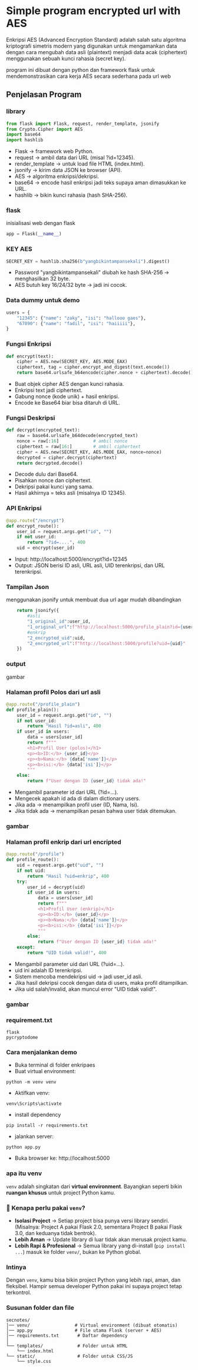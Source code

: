 ﻿# Simple program encrypted url with AES 
Enkripsi AES (Advanced Encryption Standard) adalah salah satu algoritma kriptografi simetris modern yang digunakan untuk mengamankan data dengan cara mengubah data asli (plaintext) menjadi data acak (ciphertext) menggunakan sebuah kunci rahasia (secret key).

program ini dibuat dengan python dan framework flask untuk mendemonstrasikan cara kerja AES secara sederhana pada url web

## Penjelasan Program 
### library
```python
from flask import Flask, request, render_template, jsonify
from Crypto.Cipher import AES
import base64
import hashlib
```
* Flask → framework web Python.
* request → ambil data dari URL (misal ?id=12345).
* render_template → untuk load file HTML (index.html).
* jsonify → kirim data JSON ke browser (API).
* AES → algoritma enkripsi/dekripsi.
* base64 → encode hasil enkripsi jadi teks supaya aman dimasukkan ke URL.
* hashlib → bikin kunci rahasia (hash SHA-256).

### flask
inisialisasi web dengan flask
```python
app = Flask(__name__)
```
### KEY AES
```python
SECRET_KEY = hashlib.sha256(b"yangbikintampansekali").digest()
```
* Password "yangbikintampansekali" diubah ke hash SHA-256 → menghasilkan 32 byte.
* AES butuh key 16/24/32 byte → jadi ini cocok.

### Data dummy untuk demo
```python
users = {
    "12345": {"name": "zaky", "isi": "hallooo gaes"},
    "67890": {"name": "fadil", "isi": "haiiiii"},
}
```
### Fungsi Enkripsi
``` python
def encrypt(text):
    cipher = AES.new(SECRET_KEY, AES.MODE_EAX)
    ciphertext, tag = cipher.encrypt_and_digest(text.encode())
    return base64.urlsafe_b64encode(cipher.nonce + ciphertext).decode()
```
* Buat objek cipher AES dengan kunci rahasia.
* Enkripsi text jadi ciphertext.
* Gabung nonce (kode unik) + hasil enkripsi.
* Encode ke Base64 biar bisa ditaruh di URL.

### Fungsi Deskripsi
```python
def decrypt(encrypted_text):
    raw = base64.urlsafe_b64decode(encrypted_text)
    nonce = raw[:16]             # ambil nonce
    ciphertext = raw[16:]        # ambil ciphertext
    cipher = AES.new(SECRET_KEY, AES.MODE_EAX, nonce=nonce)
    decrypted = cipher.decrypt(ciphertext)
    return decrypted.decode()
```
* Decode dulu dari Base64.
* Pisahkan nonce dan ciphertext.
* Dekripsi pakai kunci yang sama.
* Hasil akhirnya = teks asli (misalnya ID 12345).

### API Enkripsi
```python
@app.route("/encrypt")
def encrypt_route():
    user_id = request.args.get("id", "")
    if not user_id:
        return "?id=....", 400
    uid = encrypt(user_id)
```
* Input: http://localhost:5000/encrypt?id=12345
* Output: JSON berisi ID asli, URL asli, UID terenkripsi, dan URL terenkripsi.

### Tampilan Json 
menggunakan jsonify untuk membuat dua url agar mudah dibandingkan
```python
    return jsonify({
        #asli
        "1_original_id":user_id,
        "1_original_url":f"http://localhost:5000/profile_plain?id={user_id}",
        #enkrip
        "2_encrypted_uid":uid,
        "2_encrypted_url":f"http://localhost:5000/profile?uid={uid}"
    })
```
### output
gambar

### Halaman profil Polos dari url asli
```python
@app.route("/profile_plain")
def profile_plain():
    user_id = request.args.get("id", "")
    if not user_id:
        return "Hasil ?id=asli", 400
    if user_id in users:
        data = users[user_id]
        return f"""
        <h1>Profil User (polos)</h1>
        <p><b>ID:</b> {user_id}</p>
        <p><b>Nama:</b> {data['name']}</p>
        <p><b>isi:</b> {data['isi']}</p>
        """
    else:
        return f"User dengan ID {user_id} tidak ada!"
```
* Mengambil parameter id dari URL (?id=...).
* Mengecek apakah id ada di dalam dictionary users.
* Jika ada → menampilkan profil user (ID, Nama, Isi).
* Jika tidak ada → menampilkan pesan bahwa user tidak ditemukan.
### gambar

### Halaman profil enkrip dari url encripted
```python
@app.route("/profile")
def profile_route():
    uid = request.args.get("uid", "")
    if not uid:
        return "Hasil ?uid=enkrip", 400
    try:
        user_id = decrypt(uid)
        if user_id in users:
            data = users[user_id]
            return f"""
            <h1>Profil User (enkrip)</h1>
            <p><b>ID:</b> {user_id}</p>
            <p><b>Nama:</b> {data['name']}</p>
            <p><b>isi:</b> {data['isi']}</p>
            """
        else:
            return f"User dengan ID {user_id} tidak ada!"
    except:
        return "UID tidak valid!", 400
```
* Mengambil parameter uid dari URL (?uid=...).
* uid ini adalah ID terenkripsi.
* Sistem mencoba mendekripsi uid → jadi user_id asli.
* Jika hasil dekripsi cocok dengan data di users, maka profil ditampilkan.
* Jika uid salah/invalid, akan muncul error "UID tidak valid!".
### gambar

### requirement.txt
```
flask
pycryptodome
```

### Cara menjalankan demo 

* Buka terminal di folder enkripaes
* Buat virtual environment:
```
python -m venv venv
```
* Aktifkan venv:
```
venv\Scripts\activate
```
* install dependency
```
pip install -r requirements.txt
```
* jalankan server:
```
python app.py
```
* Buka browser ke: http://localhost:5000

### apa itu venv

`venv` adalah singkatan dari **virtual environment**.
Bayangkan seperti bikin **ruangan khusus** untuk project Python kamu.

### 🔹 Kenapa perlu pakai `venv`?

* **Isolasi Project** → Setiap project bisa punya versi library sendiri.
  (Misalnya: Project A pakai Flask 2.0, sementara Project B pakai Flask 3.0, dan keduanya tidak bentrok).
* **Lebih Aman** → Update library di luar tidak akan merusak project kamu.
* **Lebih Rapi & Profesional** → Semua library yang di-install (`pip install ...`) masuk ke folder `venv/`, bukan ke Python global.

### Intinya

Dengan `venv`, kamu bisa bikin project Python yang lebih rapi, aman, dan fleksibel. Hampir semua developer Python pakai ini supaya project tetap terkontrol.

### Susunan folder dan file
```
secnotes/
│── venv/                 # Virtual environment (dibuat otomatis)
│── app.py                # File utama Flask (server + AES)
│── requirements.txt       # Daftar dependency
│
└── templates/             # Folder untuk HTML
    └── index.html
└── static/                # Folder untuk CSS/JS
    └── style.css
```

